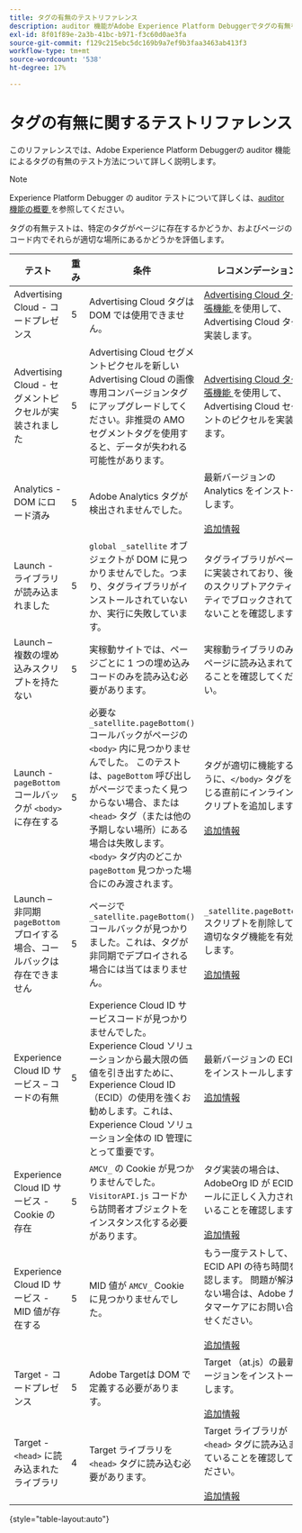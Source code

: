 ```yaml
---
title: タグの有無のテストリファレンス
description: auditor 機能がAdobe Experience Platform Debuggerでタグの有無をテストする方法について説明します。
exl-id: 8f01f89e-2a3b-41bc-b971-f3c60d0ae3fa
source-git-commit: f129c215ebc5dc169b9a7ef9b3faa3463ab413f3
workflow-type: tm+mt
source-wordcount: '538'
ht-degree: 17%

---
```


# タグの有無に関するテストリファレンス

このリファレンスでは、Adobe Experience Platform Debuggerの auditor 機能によるタグの有無のテスト方法について詳しく説明します。

>[!NOTE]
>
>Experience Platform Debugger の auditor テストについて詳しくは、[auditor 機能の概要 ](./overview.md) を参照してください。

タグの有無テストは、特定のタグがページに存在するかどうか、およびページのコード内でそれらが適切な場所にあるかどうかを評価します。

| テスト | 重み | 条件 | レコメンデーション |
| --- | --- | --- | --- |
| Advertising Cloud - コードプレゼンス | 5 | Advertising Cloud タグは DOM では使用できません。 | [Advertising Cloud タグ拡張機能 ](../../destinations/catalog/advertising/adobe-advertising-cloud.md) を使用して、Advertising Cloud タグを実装します。 |
| Advertising Cloud - セグメントピクセルが実装されました | 5 | Advertising Cloud セグメントピクセルを新しい Advertising Cloud の画像専用コンバージョンタグにアップグレードしてください。非推奨の AMO セグメントタグを使用すると、データが失われる可能性があります。 | [Advertising Cloud タグ拡張機能 ](../../destinations/catalog/advertising/adobe-advertising-cloud.md) を使用して、Advertising Cloud セグメントのピクセルを実装します。 |
| Analytics - DOM にロード済み | 5 | Adobe Analytics タグが検出されませんでした。 | 最新バージョンの Analytics をインストールします。 <br><br>[追加情報](https://experienceleague.adobe.com/docs/analytics/implementation/home.html?lang=ja) |
| Launch - ライブラリが読み込まれました | 5 | `global _satellite` オブジェクトが DOM に見つかりませんでした。つまり、タグライブラリがインストールされていないか、実行に失敗しています。 | タグライブラリがページに実装されており、後続のスクリプトアクティビティでブロックされていないことを確認します。 |
| Launch – 複数の埋め込みスクリプトを持たない | 5 | 実稼動サイトでは、ページごとに 1 つの埋め込みコードのみを読み込む必要があります。 | 実稼動ライブラリのみがページに読み込まれていることを確認してください。 |
| Launch - `pageBottom` コールバックが `<body>` に存在する | 5 | 必要な `_satellite.pageBottom()` コールバックがページの `<body>` 内に見つかりませんでした。 このテストは、`pageBottom` 呼び出しがページでまったく見つからない場合、または `<head>` タグ（または他の予期しない場所）にある場合は失敗します。 `<body>` タグ内のどこか `pageBottom` 見つかった場合にのみ渡されます。 | タグが適切に機能するように、`</body>` タグを閉じる直前にインラインスクリプトを追加します。<br><br>[追加情報](../../tags/ui/client-side/asynchronous-deployment.md) |
| Launch – 非同期 `pageBottom` プロイする場合、コールバックは存在できません | 5 | ページで `_satellite.pageBottom()` コールバックが見つかりました。これは、タグが非同期でデプロイされる場合には当てはまりません。 | `_satellite.pageBottom()` スクリプトを削除して、適切なタグ機能を有効にします。 <br><br>[追加情報](../../tags/ui/client-side/asynchronous-deployment.md) |
| Experience Cloud ID サービス – コードの有無 | 5 | Experience Cloud ID サービスコードが見つかりませんでした。Experience Cloud ソリューションから最大限の価値を引き出すために、Experience Cloud ID （ECID）の使用を強くお勧めします。これは、Experience Cloud ソリューション全体の ID 管理にとって重要です。 | 最新バージョンの ECID をインストールします。<br><br>[追加情報](https://experienceleague.adobe.com/docs/id-service/using/intro/overview.html?lang=ja) |
| Experience Cloud ID サービス - Cookie の存在 | 5 | `AMCV_` の Cookie が見つかりませんでした。 `VisitorAPI.js` コードから訪問者オブジェクトをインスタンス化する必要があります。 | タグ実装の場合は、AdobeOrg ID が ECID ツールに正しく入力されていることを確認します。 <br><br>[追加情報](https://experienceleague.adobe.com/docs/id-service/using/intro/cookies.html?lang=ja) |
| Experience Cloud ID サービス - MID 値が存在する | 5 | MID 値が `AMCV_` Cookie に見つかりませんでした。 | もう一度テストして、ECID API の待ち時間を確認します。 問題が解決しない場合は、Adobe カスタマーケアにお問い合わせください。 <br><br>[追加情報](https://experienceleague.adobe.com/docs/id-service/using/intro/cookies.html?lang=ja) |
| Target - コードプレゼンス | 5 | Adobe Targetは DOM で定義する必要があります。 | Target （at.js）の最新バージョンをインストールします。 <br><br>[追加情報](https://experienceleague.adobe.com/docs/target/using/implement-target/implementing-target.html?lang=ja) |
| Target - `<head>` に読み込まれたライブラリ | 4 | Target ライブラリを `<head>` タグに読み込む必要があります。 | Target ライブラリが `<head>` タグに読み込まれていることを確認してください。 <br><br>[追加情報](https://experienceleague.adobe.com/docs/target/using/implement-target/implementing-target.html?lang=ja) |

{style="table-layout:auto"}
